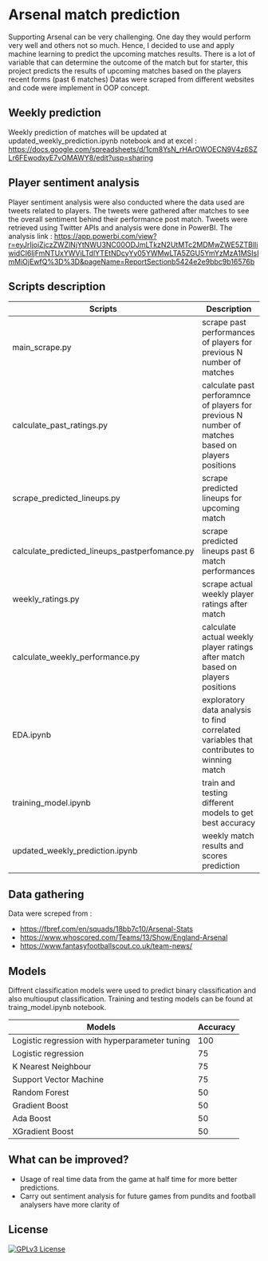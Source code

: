 
# Arsenal match prediction

Supporting Arsenal can be very challenging. One day they would perform very well and others not so much. Hence, I decided to use and apply machine learning to predict the upcoming matches results. There is a lot of variable that can determine the outcome of the match but for starter, this project predicts the results of upcoming matches based on the players recent forms (past 6 matches)
Datas were scraped from different websites and code were implement in OOP concept.

## Weekly prediction

Weekly prediction of matches will be updated at updated_weekly_prediction.ipynb notebook and at excel :
https://docs.google.com/spreadsheets/d/1cm8YsN_rHArOWOECN9V4z6SZLr6FEwodxyE7vOMAWY8/edit?usp=sharing


## Player sentiment analysis
Player sentiment analysis were also conducted where the data used are tweets related to players. The tweets were gathered after matches to see the overall sentiment behind their performance post match. Tweets were retrieved using Twitter APIs and analysis were done in PowerBI. 
The analysis link :
https://app.powerbi.com/view?r=eyJrIjoiZjczZWZlNjYtNWU3NC00ODJmLTkzN2UtMTc2MDMwZWE5ZTBlIiwidCI6IjFmNTUxYWViLTdlYTEtNDcyYy05YWMwLTA5ZGU5YmYzMzA1MSIsImMiOjEwfQ%3D%3D&pageName=ReportSectionb5424e2e9bbc9b16576b





## Scripts description

| Scripts             | Description                                                              |
| ----------------- | ------------------------------------------------------------------ |
| main_scrape.py| scrape past performances of players for previous N number of matches|
| calculate_past_ratings.py | calculate past perforamnce of players for previous N number of matches based on players positions |
| scrape_predicted_lineups.py | scrape predicted lineups for upcoming match |
| calculate_predicted_lineups_pastperfomance.py | scrape predicted lineups past 6 match performances |
| weekly_ratings.py | scrape actual weekly player ratings after match |
| calculate_weekly_performance.py | calculate actual weekly player ratings after match based on players positions |
| EDA.ipynb | exploratory data analysis to find correlated variables that contributes to winning match |
| training_model.ipynb | train and testing different models to get best accuracy |
| updated_weekly_prediction.ipynb | weekly match results and scores prediction |



## Data gathering


Data were screped from :
- https://fbref.com/en/squads/18bb7c10/Arsenal-Stats
- https://www.whoscored.com/Teams/13/Show/England-Arsenal
- https://www.fantasyfootballscout.co.uk/team-news/


## Models

Diffrent classification models were used to predict binary classification and also multiouput classification. Training and testing models can be found at traing_model.ipynb notebook.

| Models             | Accuracy                                                              |
| ----------------- | ------------------------------------------------------------------ |
| Logistic regression with hyperparameter tuning | 100|
| Logistic regression | 75 |
| K Nearest Neighbour | 75 |
| Support Vector Machine | 75 |
| Random Forest | 50 |
| Gradient Boost | 50 |
| Ada Boost | 50 |
| XGradient Boost | 50| 


## What can be improved?

- Usage of real time data from the game at half time for more better predictions.
- Carry out sentiment analysis for future games from pundits and football analysers have more clarity of 

## License


[![GPLv3 License](https://img.shields.io/badge/License-GPL%20v3-yellow.svg)](https://opensource.org/licenses/)

